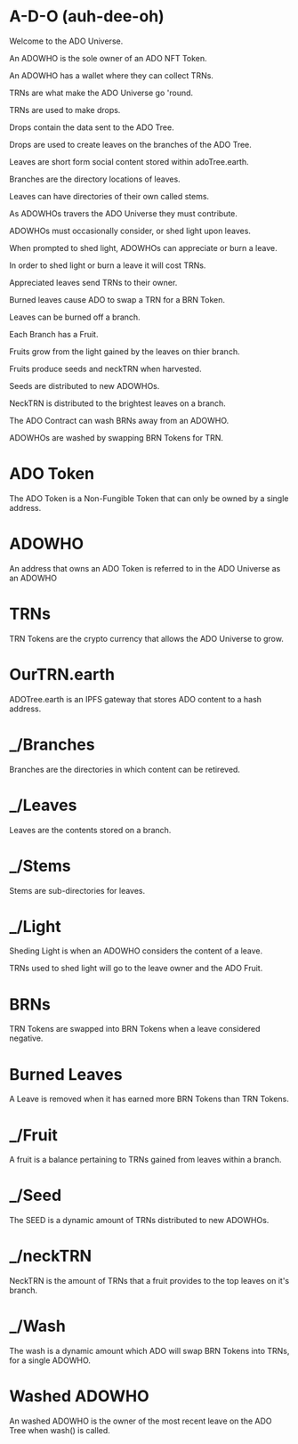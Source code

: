 # A-D-O (auh-dee-oh)

Welcome to the ADO Universe.

An ADOWHO is the sole owner of an ADO NFT Token.

An ADOWHO has a wallet where they can collect TRNs.

TRNs are what make the ADO Universe go 'round.

TRNs are used to make drops.

Drops contain the data sent to the ADO Tree.

Drops are used to create leaves on the branches of the ADO Tree.

Leaves are short form social content stored within adoTree.earth.

Branches are the directory locations of leaves. 

Leaves can have directories of their own called stems. 

As ADOWHOs travers the ADO Universe they must contribute. 

ADOWHOs must occasionally consider, or shed light upon leaves.

When prompted to shed light, ADOWHOs can appreciate or burn a leave.

In order to shed light or burn a leave it will cost TRNs.

Appreciated leaves send TRNs to their owner. 

Burned leaves cause ADO to swap a TRN for a BRN Token.

Leaves can be burned off a branch.

Each Branch has a Fruit. 

Fruits grow from the light gained by the leaves on thier branch.

Fruits produce seeds and neckTRN when harvested.

Seeds are distributed to new ADOWHOs. 

NeckTRN is distributed to the brightest leaves on a branch.

The ADO Contract can wash BRNs away from an ADOWHO.

ADOWHOs are washed by swapping BRN Tokens for TRN.

# ADO Token

The ADO Token is a Non-Fungible Token that can only be owned by a single address. 

# ADOWHO

An address that owns an ADO Token is referred to in the ADO Universe as an ADOWHO

# TRNs

TRN Tokens are the crypto currency that allows the ADO Universe to grow. 

# OurTRN.earth

ADOTree.earth is an IPFS gateway that stores ADO content to a hash address. 

# _/Branches

Branches are the directories in which content can be retireved. 

# _/Leaves

Leaves are the contents stored on a branch.

# _/Stems

Stems are sub-directories for leaves.

# _/Light

Sheding Light is when an ADOWHO considers the content of a leave.

TRNs used to shed light will go to the leave owner and the ADO Fruit.

# BRNs

TRN Tokens are swapped into BRN Tokens when a leave considered negative.

# Burned Leaves

A Leave is removed when it has earned more BRN Tokens than TRN Tokens. 

# _/Fruit

A fruit is a balance pertaining to TRNs gained from leaves within a branch.

# _/Seed

The SEED is a dynamic amount of TRNs distributed to new ADOWHOs.

# _/neckTRN

NeckTRN is the amount of TRNs that a fruit provides to the top leaves on it's branch.

# _/Wash

The wash is a dynamic amount which ADO will swap BRN Tokens into TRNs, for a single ADOWHO. 

# Washed ADOWHO

An washed ADOWHO is the owner of the most recent leave on the ADO Tree when wash() is called.






























